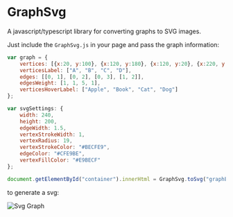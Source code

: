 # GraphSvg
A javascript/typescript library for converting graphs to SVG images.

Just include the `GraphSvg.js` in your page and pass the graph information:

``` javascript
var graph = {
	vertices: [{x:20, y:100}, {x:120, y:180}, {x:120, y:20}, {x:220, y: 100}],
	verticesLabel: ["A", "B", "C", "D"],
	edges: [[0, 1], [0, 2], [0, 3], [1, 2]],
	edgesWeight: [1, 1, 5, 1],
	verticesHoverLabel: ["Apple", "Book", "Cat", "Dog"]
};

var svgSettings: {
	width: 240,
	height: 200,
	edgeWidth: 1.5,
	vertexStrokeWidth: 1,
	vertexRadius: 19,
	vertexStrokeColor: "#BECFE9",
	edgeColor: "#CFE9BE",
	vertexFillColor: "#E9BECF"
};

document.getElementById("container").innerHtml = GraphSvg.toSvg("graphElementId", graph, settings);
```

to generate a svg:

![Svg Graph](http://reza1024.github.io/GraphSvg.svg)
